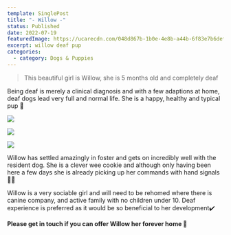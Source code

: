 ```yaml
---
template: SinglePost
title: "- Willow -"
status: Published
date: 2022-07-19
featuredImage: https://ucarecdn.com/048d867b-1b0e-4e8b-a44b-6f83e7b6def5/-/crop/1778x1208/0,255/-/preview/
excerpt: willow deaf pup
categories:
  - category: Dogs & Puppies
---
```

> This beautiful girl is Willow, she is 5 months old and completely deaf


Being deaf is merely a clinical diagnosis and with a few adaptions at home, deaf dogs lead very full and normal life. She is a happy, healthy and typical pup 🐶

![](https://ucarecdn.com/cd104a03-6478-41a3-beb9-3c8a58a11577/-/crop/1778x1398/0,205/-/preview/)

![](https://ucarecdn.com/cc245d41-05b4-4271-9ac3-1ee25c964cf4/-/crop/1552x1548/0,157/-/preview/)

![](https://ucarecdn.com/f49458da-3f8f-4b6f-9d3c-157467c7f217/-/crop/1688x1717/0,0/-/preview/)


Willow has settled amazingly in foster and gets on incredibly well with the resident dog. She is a clever wee cookie and although only having been here a few days she is already picking up her commands with hand signals 👍🏼


Willow is a very sociable girl and will need to be rehomed where there is canine company, and active family with no children under 10. Deaf experience is preferred as it would be so beneficial to her development✔️


**Please get in touch if you can offer Willow her forever home 🏡**